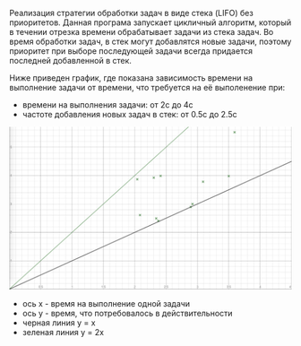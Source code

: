 Реализация стратегии обработки задач в виде стека (LIFO) без приоритетов.
Данная програма запускает цикличный алгоритм, который в течении отрезка времени обрабатывает задачи из стека задач.
Во время обработки задач, в стек могут добавлятся новые задачи, поэтому приоритет при выборе последующей задачи всегда придается последней добавленной в стек.

Ниже приведен график, где показана зависимость времени на выполнение задачи от времени, что требуется на её выполенение при:
* времени на выполнения задачи: от 2с до 4с
* частоте добавления новых задач в стек: от 0.5с до 2.5с

![Graph](./resource/graph.png)

- ось x - время на выполнение одной задачи
- ось y - время, что потребовалось в действительности
- черная линия y = x
- зеленая линия y = 2x